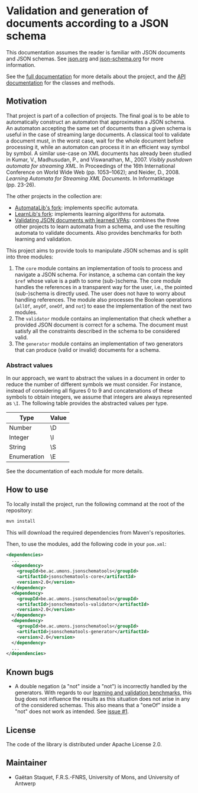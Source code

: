 # Validation and generation of documents according to a JSON schema
This documentation assumes the reader is familiar with JSON documents and JSON schemas.
See [json.org](https://www.json.org/json-en.html) and [json-schema.org](https://json-schema.org/) for more information.

See the [full documentation](https://docskellington.github.io/JSONSchemaTools/) for more details about the project, and the [API documentation](https://docskellington.github.io/JSONSchemaTools/api/apidocs/index.html) for the classes and methods.

## Motivation
That project is part of a collection of projects.
The final goal is to be able to automatically construct an automaton that approximates a JSON schema.
An automaton accepting the same set of documents than a given schema is useful in the case of streaming large documents.
A classical tool to validate a document must, in the worst case, wait for the whole document before processing it, while an automaton can process it in an efficient way symbol by symbol.
A similar use-case on XML documents has already been studied in Kumar, V., Madhusudan, P., and Viswanathan, M., 2007. *Visibly pushdown automata for streaming XML*. In Proceedings of the 16th International Conference on World Wide Web (pp. 1053–1062); and Neider, D., 2008. *Learning Automata for Streaming XML Documents*. In Informatiktage (pp.&nbsp;23-26).

The other projects in the collection are:
  - [AutomataLib's fork](https://github.com/DocSkellington/automatalib): implements specific automata.
  - [LearnLib's fork](https://github.com/DocSkellington/learnlib): implements learning algorithms for automata.
  - [Validating JSON documents with learned VPAs](https://github.com/DocSkellington/ValidatingJSONDocumentsWithLearnedVPA/): combines the three other projects to learn automata from a schema, and use the resulting automata to validate documents. Also provides benchmarks for both learning and validation.

This project aims to provide tools to manipulate JSON schemas and is split into three modules:
  1. The `core` module contains an implementation of tools to process and navigate a JSON schema.
    For instance, a schema can contain the key `$ref` whose value is a path to some (sub-)schema.
    The core module handles the references in a transparent way for the user, i.e., the pointed (sub-)schema is directly used.
    The user does not have to worry about handling references.
    The module also processes the Boolean operations (`allOf`, `anyOf`, `oneOf`, and `not`) to ease the implementation of the next two modules.
  2. The `validator` module contains an implementation that check whether a provided JSON document is correct for a schema.
    The document must satisfy all the constraints described in the schema to be considered valid.
  3. The `generator` module contains an implementation of two generators that can produce (valid or invalid) documents for a schema.

### Abstract values
In our approach, we want to abstract the values in a document in order to reduce the number of different symbols we must consider.
For instance, instead of considering all figures 0 to 9 and concatenations of these symbols to obtain integers, we assume that integers are always represented as `\I`.
The following table provides the abstracted values per type.

| Type        | Value |
|-------------|-------|
| Number      | \D    |
| Integer     | \I    |
| String      | \S    |
| Enumeration | \E    |

See the documentation of each module for more details.

## How to use
To locally install the project, run the following command at the root of the repository:
```bash
mvn install
```

This will download the required dependencies from Maven's repositories.

Then, to use the modules, add the following code in your `pom.xml`:
```XML
<dependencies>
  ...
  <dependency>
    <groupId>be.ac.umons.jsonschematools</groupId>
    <artifactId>jsonschematools-core</artifactId>
    <version>2.0</version>
  </dependency>
  <dependency>
    <groupId>be.ac.umons.jsonschematools</groupId>
    <artifactId>jsonschematools-validator</artifactId>
    <version>2.0</version>
  </dependency>
  <dependency>
    <groupId>be.ac.umons.jsonschematools</groupId>
    <artifactId>jsonschematools-generator</artifactId>
    <version>2.0</version>
  </dependency>
  ...
</dependencies>
```

## Known bugs
  - A double negation (a "not" inside a "not") is incorrectly handled by the generators.
    With regards to our [learning and validation benchmarks](https://github.com/DocSkellington/ValidatingJSONDocumentsWithLearnedVPA/), this bug does not influence the results as this situation does not arise in any of the considered schemas.
    This also means that a "oneOf" inside a "not" does not work as intended.
    See [issue #1](https://github.com/DocSkellington/JSONSchemaTools/issues/1).

## License
The code of the library is distributed under Apache License 2.0.

## Maintainer
* Gaëtan Staquet, F.R.S.-FNRS, University of Mons, and University of Antwerp